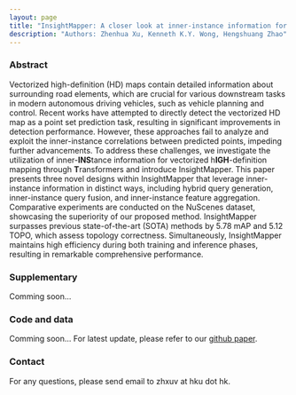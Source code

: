 ```yaml
---
layout: page
title: "InsightMapper: A closer look at inner-instance information for vectorized High-Definition Mapping "
description: "Authors: Zhenhua Xu, Kenneth K.Y. Wong, Hengshuang Zhao"
---
```


### Abstract 
Vectorized high-definition (HD) maps contain detailed information about surrounding road elements, which are crucial for various downstream tasks in modern autonomous driving vehicles, such as vehicle planning and control. Recent works have attempted to directly detect the vectorized HD map as a point set prediction task, resulting in significant improvements in detection performance. However, these approaches fail to analyze and exploit the inner-instance correlations between predicted points, impeding further advancements. To address these challenges, we investigate the utilization of inner-**INS**tance information for vectorized h**IGH**-definition mapping through **T**ransformers and introduce InsightMapper. This paper presents three novel designs within InsightMapper that leverage inner-instance information in distinct ways, including hybrid query generation, inner-instance query fusion, and inner-instance feature aggregation. Comparative experiments are conducted on the NuScenes dataset, showcasing the superiority of our proposed method. InsightMapper surpasses previous state-of-the-art (SOTA) methods by 5.78 mAP and 5.12 TOPO, which assess topology correctness. Simultaneously, InsightMapper maintains high efficiency during both training and inference phases, resulting in remarkable comprehensive performance.


### Supplementary
Comming soon...

### Code and data
Comming soon... For latest update, please refer to our [github paper](https://github.com/TonyXuQAQ/InsightMapper/tree/main). 


### Contact
For any questions, please send email to zhxuv at hku dot hk.

<!-- ### Citation
```
@article{xu2021topo,
  title={Topo-boundary: A benchmark dataset on topological road-boundary detection using aerial images for autonomous driving},
  author={Xu, Zhenhua and Sun, Yuxiang and Liu, Ming},
  journal={IEEE Robotics and Automation Letters},
  volume={6},
  number={4},
  pages={7248--7255},
  year={2021},
  publisher={IEEE}
}

@article{xu2021icurb,
  title={iCurb: Imitation Learning-Based Detection of Road Curbs Using Aerial Images for Autonomous Driving},
  author={Xu, Zhenhua and Sun, Yuxiang and Liu, Ming},
  journal={IEEE Robotics and Automation Letters},
  volume={6},
  number={2},
  pages={1097--1104},
  year={2021},
  publisher={IEEE}
}
``` -->